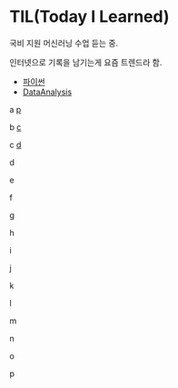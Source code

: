 # TIL(Today I Learned)

국비 지원 머신러닝 수업 듣는 중.


인터넷으로 기록을 남기는게 요즘 트렌드라 함.



- [파이썬](https://github.com/YeonjuKim1/Python)
- [DataAnalysis](https://github.com/YeonjuKim1/DataAnalysis)




a [p](#p)









b [c](#c)









c [d](#d)











d

e

f

g

h

i

j

k

l

m

n

o

p







